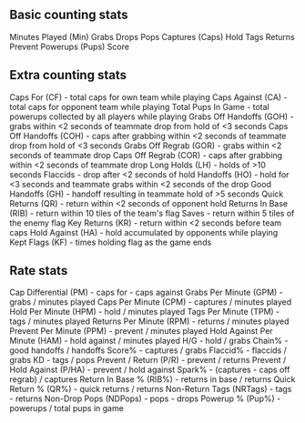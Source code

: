## Basic counting stats

Minutes Played (Min)
Grabs
Drops
Pops
Captures (Caps)
Hold
Tags
Returns
Prevent
Powerups (Pups)
Score

## Extra counting stats

Caps For (CF) - total caps for own team while playing
Caps Against (CA) - total caps for opponent team while playing
Total Pups In Game - total powerups collected by all players while playing
Grabs Off Handoffs (GOH) - grabs within <2 seconds of teammate drop from hold of <3 seconds
Caps Off Handoffs (COH) - caps after grabbing within <2 seconds of teammate drop from hold of <3 seconds
Grabs Off Regrab (GOR) - grabs within <2 seconds of teammate drop
Caps Off Regrab (COR) - caps after grabbing within <2 seconds of teammate drop
Long Holds (LH) - holds of >10 seconds
Flaccids - drop after <2 seconds of hold
Handoffs (HO) - hold for <3 seconds and teammate grabs within <2 seconds of the drop
Good Handoffs (GH) - handoff resulting in teammate hold of >5 seconds
Quick Returns (QR) - return within <2 seconds of opponent hold
Returns In Base (RIB) - return within 10 tiles of the team's flag
Saves - return within 5 tiles of the enemy flag
Key Returns (KR) - return within <2 seconds before team caps
Hold Against (HA) - hold accumulated by opponents while playing
Kept Flags (KF) - times holding flag as the game ends

## Rate stats

Cap Differential (PM) - caps for - caps against
Grabs Per Minute (GPM) - grabs / minutes played
Caps Per Minute (CPM) - captures / minutes played
Hold Per Minute (HPM) - hold / minutes played
Tags Per Minute (TPM) - tags / minutes played
Returns Per Minute (RPM) - returns / minutes played
Prevent Per Minute (PPM) - prevent / minutes played
Hold Against Per Minute (HAM) - hold against / minutes played
H/G - hold / grabs
Chain% - good handoffs / handoffs
Score% - captures / grabs
Flaccid% - flaccids / grabs
KD - tags / pops
Prevent / Return (P/R) - prevent / returns
Prevent / Hold Against (P/HA) - prevent / hold against
Spark% - (captures - caps off regrab) / captures
Return In Base % (RIB%) - returns in base / returns
Quick Return % (QR%) - quick returns / returns
Non-Return Tags (NRTags) - tags - returns
Non-Drop Pops (NDPops) - pops - drops
Powerup % (Pup%) - powerups / total pups in game